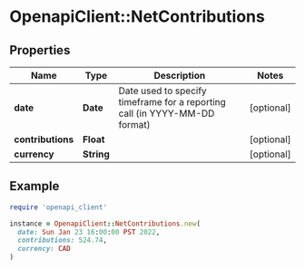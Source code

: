 # OpenapiClient::NetContributions

## Properties

| Name | Type | Description | Notes |
| ---- | ---- | ----------- | ----- |
| **date** | **Date** | Date used to specify timeframe for a reporting call (in YYYY-MM-DD format) | [optional] |
| **contributions** | **Float** |  | [optional] |
| **currency** | **String** |  | [optional] |

## Example

```ruby
require 'openapi_client'

instance = OpenapiClient::NetContributions.new(
  date: Sun Jan 23 16:00:00 PST 2022,
  contributions: 524.74,
  currency: CAD
)
```

